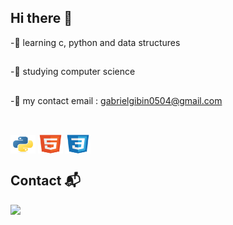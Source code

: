 ## Hi there 👋

-🏹 learning c, python and data structures 
##
-🔧 studying computer science 
##
-🔭 my contact email : gabrielgibin0504@gmail.com

## 
<div style="display: inline_block"><br>
 <img align="center" alt="gabrwell-Python" height="30" width="40" src="https://raw.githubusercontent.com/devicons/devicon/master/icons/python/python-original.svg">
 <img align="center" alt="gabrwell-HTML" height="30" width="40" src="https://raw.githubusercontent.com/devicons/devicon/master/icons/html5/html5-original.svg">
 <img align="center" alt="gabrwell-CSS" height="30" width="40" src="https://raw.githubusercontent.com/devicons/devicon/master/icons/css3/css3-original.svg">
 </div>


## Contact 📬
<div>
  <a href="https://www.linkedin.com/in/gabriel-gibin-272b092a6/" target="_blank"><img src="https://img.shields.io/badge/-LinkedIn-%230077B5?style=for-the-badge&logo=linkedin&logoColor=white" target="_blank"></a> 
</div>


          
